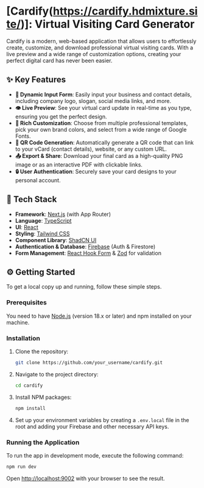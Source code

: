 # [Cardify(https://cardify.hdmixture.site/)]: Virtual Visiting Card Generator

Cardify is a modern, web-based application that allows users to effortlessly create, customize, and download professional virtual visiting cards. With a live preview and a wide range of customization options, creating your perfect digital card has never been easier.

## ✨ Key Features

- **📝 Dynamic Input Form**: Easily input your business and contact details, including company logo, slogan, social media links, and more.
- **👁️ Live Preview**: See your virtual card update in real-time as you type, ensuring you get the perfect design.
- **🎨 Rich Customization**: Choose from multiple professional templates, pick your own brand colors, and select from a wide range of Google Fonts.
- **📱 QR Code Generation**: Automatically generate a QR code that can link to your vCard (contact details), website, or any custom URL.
- **📤 Export & Share**: Download your final card as a high-quality PNG image or as an interactive PDF with clickable links.
- **🔒 User Authentication**: Securely save your card designs to your personal account.

## 🚀 Tech Stack

- **Framework**: [Next.js](https://nextjs.org/) (with App Router)
- **Language**: [TypeScript](https://www.typescriptlang.org/)
- **UI**: [React](https://react.dev/)
- **Styling**: [Tailwind CSS](https://tailwindcss.com/)
- **Component Library**: [ShadCN UI](https://ui.shadcn.com/)
- **Authentication & Database**: [Firebase](https://firebase.google.com/) (Auth & Firestore)
- **Form Management**: [React Hook Form](https://react-hook-form.com/) & [Zod](https://zod.dev/) for validation

## ⚙️ Getting Started

To get a local copy up and running, follow these simple steps.

### Prerequisites

You need to have [Node.js](https://nodejs.org/) (version 18.x or later) and npm installed on your machine.

### Installation

1. Clone the repository:
   ```sh
   git clone https://github.com/your_username/cardify.git
   ```
2. Navigate to the project directory:
   ```sh
   cd cardify
   ```
3. Install NPM packages:
   ```sh
   npm install
   ```
4. Set up your environment variables by creating a `.env.local` file in the root and adding your Firebase and other necessary API keys.

### Running the Application

To run the app in development mode, execute the following command:

```sh
npm run dev
```

Open [http://localhost:9002](http://localhost:9002) with your browser to see the result.
